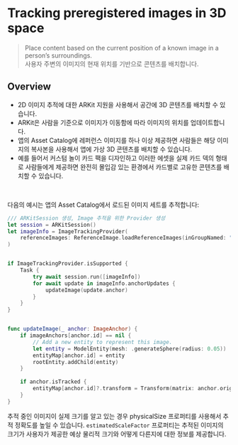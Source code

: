 # Tracking preregistered images in 3D space

> Place content based on the current position of a known image in a person’s surroundings.  
> 사용자 주변의 이미지의 현재 위치를 기반으로 콘텐츠를 배치합니다.

## Overview
- 2D 이미지 추적에 대한 ARKit 지원을 사용해서 공간에 3D 콘텐츠를 배치할 수 있습니다.
- ARKit은 사람을 기준으로 이미지가 이동함에 따라 이미지의 위치를 업데이트합니다.
- 앱의 Asset Catalog에 레퍼런스 이미지를 하나 이상 제공하면 사람들은 해당 이미지의 복사본을 사용해서 앱에 가상 3D 콘텐츠를 배치할 수 있습니다.
- 예를 들어서 커스텀 놀이 카드 팩을 디자인하고 이러한 에셋을 실제 카드 덱의 형태로 사람들에게 제공하면 완전히 몰입감 있는 환경에서 카드별로 고유한 콘텐츠를 배치할 수 있습니다.

<br />

다음의 예시는 앱의 Asset Catalog에서 로드된 이미지 세트를 추적합니다:
```swift
/// ARKitSession 생성, Image 추적을 위한 Provider 생성
let session = ARKitSession()
let imageInfo = ImageTrackingProvider(
    referenceImages: ReferenceImage.loadReferenceImages(inGroupNamed: "playingcard-photos")
)


if ImageTrackingProvider.isSupported {
    Task {
        try await session.run([imageInfo])
        for await update in imageInfo.anchorUpdates {
            updateImage(update.anchor)
        }
    }
}


func updateImage(_ anchor: ImageAnchor) {
    if imageAnchors[anchor.id] == nil {
        // Add a new entity to represent this image.
        let entity = ModelEntity(mesh: .generateSphere(radius: 0.05))
        entityMap[anchor.id] = entity
        rootEntity.addChild(entity)
    }
    
    if anchor.isTracked {
        entityMap[anchor.id]?.transform = Transform(matrix: anchor.originFromAnchorTransform)
    }
}
```

추적 중인 이미지이 실제 크기를 알고 있는 경우 physicalSize 프로퍼티를 사용해서 추적 정확도를 높일 수 있습니다. `estimatedScaleFactor` 프로퍼티는 추적된 이미지의 크기가 사용자가 제공한 예상 물리적 크기와 어떻게 다른지에 대한 정보를 제공합니다.